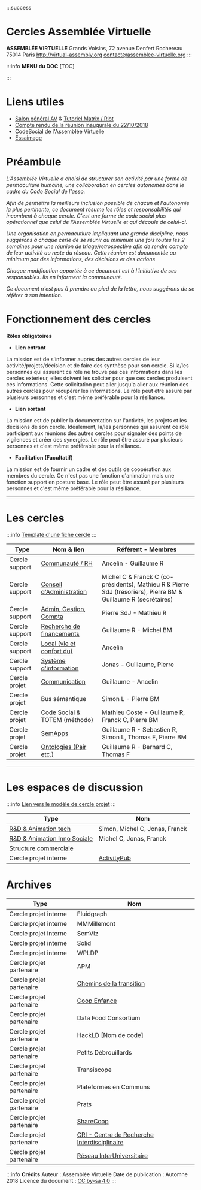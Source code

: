 :::success
# Cercles Assemblée Virtuelle

**ASSEMBLÉE VIRTUELLE**
Grands Voisins, 
72 avenue Denfert Rochereau 
75014 Paris
http://virtual-assembly.org
contact@assemblee-virtuelle.org
:::

:::info
**MENU du DOC**
[TOC]

:::


# Liens utiles
* [Salon général AV](https://riot.im/app/#/room/#general:matrix.virtual-assembly.org) &  [Tutoriel Matrix / Riot](https://hackmd.lescommuns.org/GzCs4TgUwYwWlAZgOwDM4BYCGATRcsoocCsJkAORQ4VGVIA=?view)
* [Compte rendu de la réunion inaugurale du 22/10/2018](https://hackmd.lescommuns.org/MbCGwBlATAmBaAZrA7AU3gFgGzYJzwAc2aE80wmwAjJobNqAEYDMQA==?view#)
* CodeSocial de l'Assemblée Virtuelle
* [Essaimage](https://hackmd.io/Hn7YfL16Su23DifI7k1lBQ)

# Préambule 
*L'Assemblée Virtuelle a choisi de structurer son activité par une forme de permaculture humaine, une collaboration en cercles autonomes dans le cadre du Code Social de l'asso.*

*Afin de permettre la meilleure inclusion possible de chacun et l'autonomie la plus pertinente, ce document résume les rôles et responsabilités qui incombent à chaque cercle. C'est une forme de code social plus opérationnel que celui de l'Assemblée Virtuelle et qui découle de celui-ci.*

*Une organisation en permacutlure impliquant une grande discipline, nous suggérons à chaque cerle de se réunir au minimum une fois toutes les 2 semaines pour une réunion de triage/retrospective afin de rendre compte de leur activité au reste du réseau. Cette réunion est documentée au minimum par des informations, des décisions et des actions*

*Chaque modification apportée à ce document est à l'initiative de ses responsables. Ils en informent la communauté.*

*Ce document n'est pas à prendre au pied de la lettre, nous suggérons de se référer à son intention.*


# Fonctionnement des cercles
**Rôles obligatoires**
* **Lien entrant**

La mission est de s'informer auprès des autres cercles de leur activité/projets/décision et de faire des synthèse pour son cercle. 
Si la/les personnes qui assurent ce rôle ne trouve pas ces informations dans les cercles exterieur, elles doivent les soliciter pour que ces cercles produisent ces informations. 
Cette solicitation peut aller jusqu'a aller aux réunion des autres cercles pour récupérer les informations. 
Le rôle peut être assuré par plusieurs personnes et c'est même préférable pour la résiliance.
* **Lien sortant**

La mission est de publier la documentation sur l'activité, les projets et les décisions de son cercle. 
Idéalement, la/les personnes qui assurent ce rôle participent aux réunions des autres cercles pour signaler des points de vigilences et créer des synergies. 
Le rôle peut être assuré par plusieurs personnes et c'est même préférable pour la résiliance.
* **Facilitation (Facultatif)**

La mission est de fournir un cadre et des outils de coopération aux membres du cercle. 
Ce n'est pas une fonction d'animation mais une fonction support en posture base.
Le rôle peut être assuré par plusieurs personnes et c'est même préférable pour la résiliance.

-----

# Les cercles

:::info
[Template d'une fiche cercle](https://hackmd.lescommuns.org/s/rycxZ6WhX#)
:::

| Type | Nom & lien |Référent - Membres|
|-------|------|------|
|Cercle support|[Communauté / RH](https://hackmd.lescommuns.org/MYDgLAjA7AnATANgLQggEwGZLHDUUQCsyUIaIUGFApgAxoDMQA==#)|Ancelin - Guillaume R|
|Cercle support|[Conseil d'Administration](https://hackmd.lescommuns.org/IwTgZgpgRsAMBMBaGYDGiAswCsZEEMN4ATRAdjH1hBEJAGZ8A2IA#)|Michel C & Franck C (co-présidents), Mathieu R & Pierre SdJ (trésoriers), Pierre BM & Guillaume R (secrétaires)|
|Cercle support|[Admin, Gestion, Compta](https://hackmd.lescommuns.org/MwdgrARiIEwIYFowgCwA4ErMDcCceAjAniigGwCmADITmACZpA==#)|Pierre SdJ - Mathieu R|
|Cercle support|[Recherche de financements](https://hackmd.lescommuns.org/AwDghiBMAsYCYFoBGBjEBGB0CsJFMhWCwwDMBTATjgGZz1LIg===?both)|Guillaume R - Michel BM|
|Cercle support|[Local (vie et confort du)](https://hackmd.lescommuns.org/KwJgRgbAZgjAxgQwLQIAwBN1ICzAJwDsSAHAKb5LoEjFxSoHEDMIMQA=#)|Ancelin|
|Cercle support|[Système d'information](https://hackmd.lescommuns.org/GwDgZsCcCM4LQEMBMAWMcUAZgLiBkSeSYYAJtGGgKzABGQA=#)|Jonas - Guillaume, Pierre|
|Cercle projet|[Communication](https://hackmd.lescommuns.org/OwFgDAbATKBmC0wCcUCs8RLFeBDJw6ARjABykSwDGAzDRACZA===#)|Guillaume - Ancelin|
|Cercle projet|Bus sémantique|Simon L - Pierre BM|
|Cercle projet|Code Social & TOTEM (méthodo)|Mathieu Coste - Guillaume R, Franck C, Pierre BM|
|Cercle projet|[SemApps](https://hackmd.lescommuns.org/EwZgrAnBCMBsAMBaAxgMxMxAWMyCGiARgOwAmmYpxhexYsshAHIUA===#)|Guillaume R - Sebastien R, Simon L, Thomas F, Pierre BM|
|Cercle projet|[Ontologies (Pair etc.)](https://hackmd.lescommuns.org/IYRg7MYGwKYEwFoBmAOARgYwQFhTAnAsAAwDMaCxuKcpM8U2aQA=#)|Guillaume R - Bernard C, Thomas F

----

# Les espaces de discussion

:::info
[Lien vers le modèle de cercle projet](https://hackmd.lescommuns.org/GzDsGNgEwDgVgLQFMYBYBGDVwIyPZAMxagAM4AZjlKegcEA=#)
:::

|Type|Nom|
|-----|-----|
|[R&D & Animation tech](https://hackmd.lescommuns.org/CYQwpgRgHArATAMwLTAJxgMZICwgSJEGAZgEYkpsNsFUJUAGGIoA?both)|Simon, Michel C, Jonas, Franck|
|[R&D & Animation Inno Sociale](https://hackmd.lescommuns.org/MYdgzCwEZgrAtATgCwAYBm9nPQDngIbAAmAbEgEymrE3F7KlA===?both)|Michel C, Jonas, Franck|
|[Structure commerciale](https://hackmd.lescommuns.org/AwTgbATAplEIwFoDGSBGYEBYCsB2RAHAIYBmECcJuEmIqcEIwBQA#) |
|Cercle projet interne|[ActivityPub](https://hackmd.io/EOijwhVaQ_Gy83O9KIwyLg)|


# Archives

|Type|Nom|
|-----|-----|
|Cercle projet interne|Fluidgraph|
|Cercle projet interne|MMMillemont|
|Cercle projet interne|SemViz|
|Cercle projet interne|Solid|
|Cercle projet interne|WPLDP|
|Cercle projet partenaire|APM|
|Cercle projet partenaire|[Chemins de la transition](https://hackmd.lescommuns.org/JwIwzALAJg7DDGBaeBTKA2R0AMxEA4VskoBDbCMUiGgMwlqA?both#enjeux-maitres)|
|Cercle projet partenaire|[Coop Enfance](https://hackmd.lescommuns.org/IwdgJgLADMCGDMBaARiAxgU0RAbADgCZFZgAzWRA5MPeZHATgLGTSA==#)|
|Cercle projet partenaire|Data Food Consortium|
|Cercle projet partenaire|HackLD [Nom de code]|
|Cercle projet partenaire|Petits Débrouillards|
|Cercle projet partenaire|Transiscope|
|Cercle projet partenaire|Plateformes en Communs|
|Cercle projet partenaire|Prats|
|Cercle projet partenaire|[ShareCoop](https://hackmd.lescommuns.org/MYFghgDAnAbJC0EBGBmF8QoBzHlFMAjPAGYkCmJAJiFiQOwQwlA=?view#)|
|Cercle projet partenaire|[CRI - Centre de Recherche Interdisciplinaire](https://hackmd.lescommuns.org/CwQwTARgJgHAZgZgLSgMZhQgpgBiTYHAViRAEYEzYIdU4yBOIA==#)|
|Cercle projet partenaire|[Réseau InterUniversitaire](https://hackmd.lescommuns.org/AwFgjAhsAcIGYFoDsATF0EhBMCICYA2AVgWhQFMV54Cxog==#)|

:::info
**Crédits**
Auteur : Assemblée Virtuelle 
Date de publication : Automne 2018
Licence du document : [CC by-sa 4.0](https://creativecommons.org/licenses/by-sa/4.0/) 
:::

